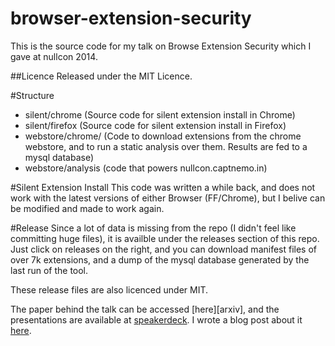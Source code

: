 browser-extension-security
==========================

This is the source code for my talk on Browse Extension Security which I gave at
nullcon 2014.

##Licence
Released under the MIT Licence.

#Structure
- silent/chrome (Source code for silent extension install in Chrome)
- silent/firefox (Source code for silent extension install in Firefox)
- webstore/chrome/ (Code to download extensions from the chrome webstore, and to
  run a static analysis over them. Results are fed to a mysql database)
- webstore/analysis (code that powers nullcon.captnemo.in)

#Silent Extension Install
This code was written a while back, and does not work with the latest versions of 
either Browser (FF/Chrome), but I belive can be modified and made to work again.

#Release
Since a lot of data is missing from the repo (I didn't feel like committing huge
files), it is availble under the releases section of this repo. Just click
on releases on the right, and you can download manifest files of over 7k extensions,
and a dump of the mysql database generated by the last run of the tool.

These release files are also licenced under MIT.

The paper behind the talk can be accessed [here][arxiv], and the presentations are
available at [speakerdeck][sd]. I wrote a blog post about it [here][blog].

[sd]: http://speakerdeck.com/captn3m0
[blog]: http://captnemo.in/blog/2014/03/13/nullcon-experience/
